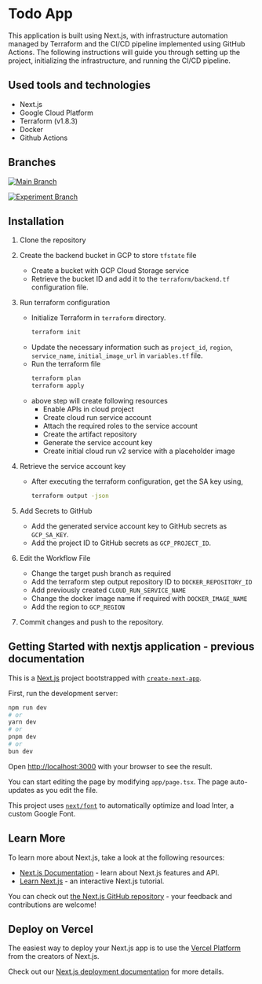 # Todo App

This application is built using Next.js, with infrastructure automation managed by Terraform and the CI/CD pipeline implemented using GitHub Actions. The following instructions will guide you through setting up the project, initializing the infrastructure, and running the CI/CD pipeline.


## Used tools and technologies

- Next.js 
- Google Cloud Platform
- Terraform (v1.8.3)
- Docker
- Github Actions


## Branches

[![Main Branch](https://img.shields.io/badge/main-blue)](https://github.com/Shazam007/todo-app/tree/main)

[![Experiment Branch](https://img.shields.io/badge/devops/exp_one-experiment-yellow)](https://github.com/Shazam007/todo-app/tree/devops/exp-one)


## Installation

1. Clone the repository 

1. Create the backend bucket in GCP to store `tfstate` file

    * Create a bucket with GCP Cloud Storage service
    * Retrieve the bucket ID and add it to the `terraform/backend.tf` configuration file.

3. Run terraform configuration
    * Initialize Terraform in `terraform` directory.
        ```bash
        terraform init
        ```
    * Update the necessary information such as `project_id`, `region`, `service_name`, `initial_image_url` in `variables.tf` file. 
    * Run the terraform file
        ```bash
        terraform plan
        terraform apply
        ```
    * above step will create following resources
        * Enable APIs in cloud project
        * Create cloud run service account
        * Attach the required roles to the service account
        * Create the artifact repository
        * Generate the service account key
        * Create initial cloud run v2 service with a placeholder image

4.  Retrieve the service account key
    * After executing the terraform configuration, get the SA key using,
        ```bash
        terraform output -json
        ```
5.  Add Secrets to GitHub
    * Add the generated service account key to GitHub secrets as `GCP_SA_KEY`.
    * Add the project ID to GitHub secrets as `GCP_PROJECT_ID`.

6.  Edit the Workflow File
    * Change the target push branch as required
    * Add the terraform step output repository ID to `DOCKER_REPOSITORY_ID`
    * Add previously created `CLOUD_RUN_SERVICE_NAME`
    * Change the docker image name if required with `DOCKER_IMAGE_NAME`
    * Add the region to `GCP_REGION`

7. Commit changes and push to the repository.

## Getting Started with nextjs application - previous documentation

This is a [Next.js](https://nextjs.org/) project bootstrapped with [`create-next-app`](https://github.com/vercel/next.js/tree/canary/packages/create-next-app).

First, run the development server:

```bash
npm run dev
# or
yarn dev
# or
pnpm dev
# or
bun dev
```

Open [http://localhost:3000](http://localhost:3000) with your browser to see the result.

You can start editing the page by modifying `app/page.tsx`. The page auto-updates as you edit the file.

This project uses [`next/font`](https://nextjs.org/docs/basic-features/font-optimization) to automatically optimize and load Inter, a custom Google Font.

## Learn More

To learn more about Next.js, take a look at the following resources:

- [Next.js Documentation](https://nextjs.org/docs) - learn about Next.js features and API.
- [Learn Next.js](https://nextjs.org/learn) - an interactive Next.js tutorial.

You can check out [the Next.js GitHub repository](https://github.com/vercel/next.js/) - your feedback and contributions are welcome!

## Deploy on Vercel

The easiest way to deploy your Next.js app is to use the [Vercel Platform](https://vercel.com/new?utm_medium=default-template&filter=next.js&utm_source=create-next-app&utm_campaign=create-next-app-readme) from the creators of Next.js.

Check out our [Next.js deployment documentation](https://nextjs.org/docs/deployment) for more details.
